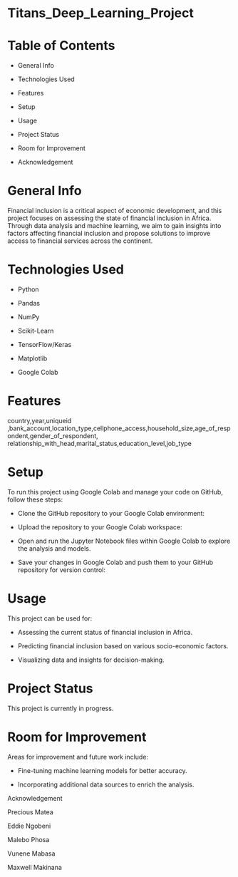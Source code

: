 # Titans_Deep_Learning_Project

# Table of Contents

* General Info

* Technologies Used

* Features

* Setup

* Usage

* Project Status

* Room for Improvement

* Acknowledgement

# General Info

Financial inclusion is a critical aspect of economic development, and this project focuses on assessing the state of financial inclusion in Africa. Through data analysis and machine learning, we aim to gain insights into factors affecting financial inclusion and propose solutions to improve access to financial services across the continent.

# Technologies Used

* Python

* Pandas

* NumPy

* Scikit-Learn

* TensorFlow/Keras

* Matplotlib

* Google Colab

# Features
country,year,uniqueid ,bank_account,location_type,cellphone_access,household_size,age_of_respondent,gender_of_respondent, relationship_with_head,marital_status,education_level,job_type

# Setup

To run this project using Google Colab and manage your code on GitHub, follow these steps:

* Clone the GitHub repository to your Google Colab environment:

* Upload the repository to your Google Colab workspace:

* Open and run the Jupyter Notebook files within Google Colab to explore the analysis and models.

* Save your changes in Google Colab and push them to your GitHub repository for version control:

# Usage

This project can be used for:

* Assessing the current status of financial inclusion in Africa.

* Predicting financial inclusion based on various socio-economic factors.

* Visualizing data and insights for decision-making.

# Project Status

This project is currently in progress. 

# Room for Improvement

Areas for improvement and future work include:

* Fine-tuning machine learning models for better accuracy.

*  Incorporating additional data sources to enrich the analysis.

Acknowledgement

Precious Matea

Eddie Ngobeni

Malebo Phosa

Vunene Mabasa

Maxwell Makinana
